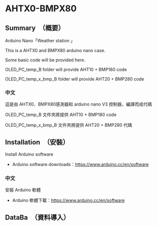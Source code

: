 # AHTX0-BMPX80
##  Summary　（概要）
Arduino Nano「Weather station 」

This is a AHTX0 and BMPX80 arduino nano case.

Some basic code will be provided here.

OLED_PC_temp_B folder will provide AHT10 + BMP180 code 

OLED_PC_temp_x_bmp_B folder will provide AHT20 + BMP280 code 

###  中文
這是由 AHTX0、BMPX80感測器和 arduino nano V3 控制器，編譯而成代碼

OLED_PC_temp_B 文件夾將提供 AHT10 + BMP180 code

OLED_PC_temp_x_bmp_B 文件夾將提供 AHT20 + BMP280 代碼

##  Installation　（安裝）
Install Arduino software
- Arduino software downloads：https://www.arduino.cc/en/software

###  中文
安裝 Arduino 軟體
- Arduino 軟體下載：https://www.arduino.cc/en/software

##  DataBa　（資料導入）



``` r
```
